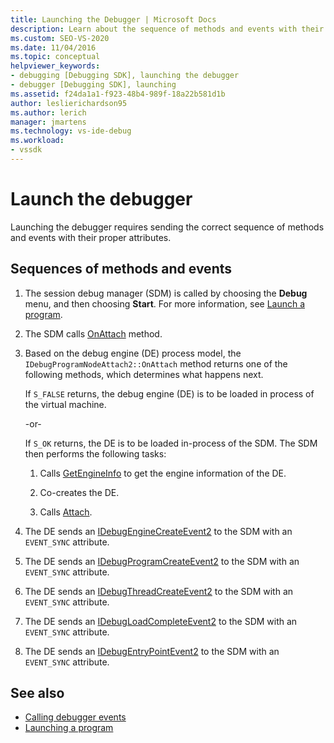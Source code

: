 ```yaml
---
title: Launching the Debugger | Microsoft Docs
description: Learn about the sequence of methods and events with their proper attributes required for launching the debugger.
ms.custom: SEO-VS-2020
ms.date: 11/04/2016
ms.topic: conceptual
helpviewer_keywords:
- debugging [Debugging SDK], launching the debugger
- debugger [Debugging SDK], launching
ms.assetid: f24da1a1-f923-48b4-989f-18a22b581d1b
author: leslierichardson95
ms.author: lerich
manager: jmartens
ms.technology: vs-ide-debug
ms.workload:
- vssdk
---
```

# Launch the debugger
Launching the debugger requires sending the correct sequence of methods and events with their proper attributes.

## Sequences of methods and events

1. The session debug manager (SDM) is called by choosing the **Debug** menu, and then choosing **Start**. For more information, see [Launch a program](../../extensibility/debugger/launching-a-program.md).

2. The SDM calls [OnAttach](../../extensibility/debugger/reference/idebugprogramnodeattach2-onattach.md) method.

3. Based on the debug engine (DE) process model, the `IDebugProgramNodeAttach2::OnAttach` method returns one of the following methods, which determines what happens next.

     If `S_FALSE` returns, the debug engine (DE) is to be loaded in process of the virtual machine.

     -or-

     If `S_OK` returns, the DE is to be loaded in-process of the SDM. The SDM then performs the following tasks:

    1. Calls [GetEngineInfo](../../extensibility/debugger/reference/idebugprogramnode2-getengineinfo.md) to get the engine information of the DE.

    2. Co-creates the DE.

    3. Calls [Attach](../../extensibility/debugger/reference/idebugengine2-attach.md).

4. The DE sends an [IDebugEngineCreateEvent2](../../extensibility/debugger/reference/idebugenginecreateevent2.md) to the SDM with an `EVENT_SYNC` attribute.

5. The DE sends an [IDebugProgramCreateEvent2](../../extensibility/debugger/reference/idebugprogramcreateevent2.md) to the SDM with an `EVENT_SYNC` attribute.

6. The DE sends an [IDebugThreadCreateEvent2](../../extensibility/debugger/reference/idebugthreadcreateevent2.md) to the SDM with an `EVENT_SYNC` attribute.

7. The DE sends an [IDebugLoadCompleteEvent2](../../extensibility/debugger/reference/idebugloadcompleteevent2.md) to the SDM with an `EVENT_SYNC` attribute.

8. The DE sends an [IDebugEntryPointEvent2](../../extensibility/debugger/reference/idebugentrypointevent2.md) to the SDM with an `EVENT_SYNC` attribute.

## See also
- [Calling debugger events](../../extensibility/debugger/calling-debugger-events.md)
- [Launching a program](../../extensibility/debugger/launching-a-program.md)
